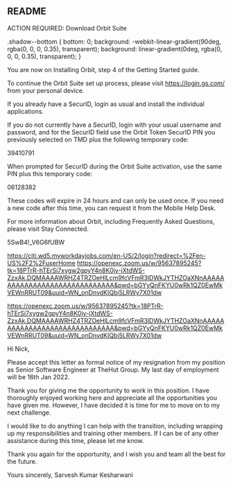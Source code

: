 ## README
ACTION REQUIRED: Download Orbit Suite 

.shadow--bottom {
  bottom: 0;
  background: -webkit-linear-gradient(90deg, rgba(0, 0, 0, 0.35), transparent);
  background: linear-gradient(0deg, rgba(0, 0, 0, 0.35), transparent);
}



You are now on Installing Orbit, step 4 of the Getting Started guide. 

To continue the Orbit Suite set up process, please visit https://login.gs.com/ from your personal device. 

If you already have a SecurID, login as usual and install the individual applications. 

If you do not currently have a SecurID, login with your usual username and password, and for the SecurID field use the Orbit Token SecurID PIN you previously selected on TMD plus the following temporary code: 

39410791 

When prompted for SecurID during the Orbit Suite activation, use the same PIN plus this temporary code: 

06128382 

These codes will expire in 24 hours and can only be used once. If you need a new code after this time, you can request it from the Mobile Help Desk. 

For more information about Orbit, including Frequently Asked Questions, please visit Stay Connected. 

5SwB4!_V6G6fUBW

https://citi.wd5.myworkdayjobs.com/en-US/2/login?redirect=%2Fen-US%2F2%2FuserHome
https://openexc.zoom.us/w/95637895245?tk=18PTrR-hTErSi7xygw2gpyY4n8K0jy-jXtdWS-ZzxAk.DQMAAAAWRHZ4TRZOeHlLcm9fcVFmR3lDWkJYTHZOaXNnAAAAAAAAAAAAAAAAAAAAAAAAAAAAAA&pwd=bGYyQnFKYU0wRk1QZ0EwMkVEWnRRUT09&uuid=WN_onDnvdKIQbi5LRWy7X01dw


https://openexc.zoom.us/w/95637895245?tk=18PTrR-hTErSi7xygw2gpyY4n8K0jy-jXtdWS-ZzxAk.DQMAAAAWRHZ4TRZOeHlLcm9fcVFmR3lDWkJYTHZOaXNnAAAAAAAAAAAAAAAAAAAAAAAAAAAAAA&pwd=bGYyQnFKYU0wRk1QZ0EwMkVEWnRRUT09&uuid=WN_onDnvdKIQbi5LRWy7X01dw


 Hi Nick, 

Please accept this letter as formal notice of my resignation from my position as Senior Software Engineer at TheHut Group. 
My last day of employment will be 16th Jan 2022.

Thank you for giving me the opportunity to work in this position.
I have thoroughly enjoyed working here and appreciate all the opportunities you have given me.
However, I have decided it is time for me to move on to my next challenge.

I would like to do anything I can help with the transition, including wrapping up my responsibilities and training other members. 
If I can be of any other assistance during this time, please let me know.

Thank you again for the opportunity, and I wish you and team all the best for the future.

Yours sincerely,
Sarvesh Kumar Kesharwani
